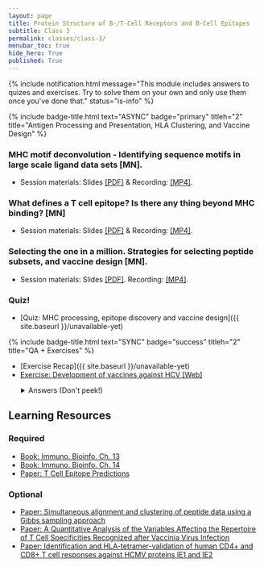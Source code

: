 ```yaml
---
layout: page
title: Protein Structure of B-/T-Cell Receptors and B-Cell Epitopes
subtitle: Class 3
permalink: classes/class-3/
menubar_toc: true
hide_hero: True
published: True
---
```


{% include notification.html message="This module includes answers to quizes and exercises. Try to solve them on your own and only use them once you've done that." status="is-info" %}

{% include badge-title.html text="ASYNC" badge="primary" titleh="2" title="Antigen Processing and Presentation, HLA Clustering, and Vaccine Design" %}

### MHC motif deconvolution - Identifying sequence motifs in large scale ligand data sets [MN]. 

- Session materials: Slides [[PDF]](http://www.cbs.dtu.dk/courses/27685.imm/presentations/MHCMotifDecon_2021.pdf) & Recording: [[MP4]](http://www.cbs.dtu.dk/courses/27685.imm/recordings/MHCMotifDecon_2021.mp4).

### What defines a T cell epitope? Is there any thing beyond MHC binding? [MN] 

- Session materials: Slides [[PDF]](http://www.cbs.dtu.dk/courses/27685.imm/presentations/Processing_Tcell_2018.pdf) & Recording: [[MP4]](http://www.cbs.dtu.dk/courses/27685.imm/recordings/Processing_Tcell_2018.mp4).

### Selecting the one in a million. Strategies for selecting peptide subsets, and vaccine design [MN]. 

- Session materials: Slides [[PDF]](http://www.cbs.dtu.dk/courses/27685.imm/presentations/Vaccine_design_2019.pdf). Recording: [[MP4]](http://www.cbs.dtu.dk/courses/27685.imm/recordings/Vaccine_design_2019.mp4).

### Quiz!

- [Quiz: MHC processing, epitope discovery and vaccine design]({{ site.baseurl }}/unavailable-yet)

{% include badge-title.html text="SYNC" badge="success" titleh="2" title="QA + Exercises" %}

- [Exercise Recap]({{ site.baseurl }}/unavailable-yet)
- [Exercise: Development of vaccines against HCV [Web]](http://www.cbs.dtu.dk/courses/27685.imm/exercise_HCVVaccine/exercise_HCVVaccine_2021.php)

<details style="padding-left:25px">

  <summary markdown="span">
    Answers (Don't peek!)
  </summary>

  - [Anwsers: Prediction of MHC:peptide binding using PSSM and ANN [Web]](http://www.cbs.dtu.dk/courses/27685.imm/exercise_HCVVaccine/exercise_HCVVaccine_2021_ans.php){:target="_blank"}
  
</details>



 
## Learning Resources

### Required

- [Book: Immuno. Bioinfo. Ch. 13](https://teaching.healthtech.dtu.dk/22145/images/a/aa/Lund_et_al_immunological_bioinformatics_2005_chapter_13.pdf)
- [Book: Immuno. Bioinfo. Ch. 14](https://teaching.healthtech.dtu.dk/22145/images/b/ba/Lund_et_al_immunological_bioinformatics_2005_chapter_14.pdf)
- [Paper: T Cell Epitope Predictions](https://www.annualreviews.org/doi/10.1146/annurev-immunol-082119-124838)

### Optional

- [Paper: Simultaneous alignment and clustering of peptide data using a Gibbs sampling approach](https://www.ncbi.nlm.nih.gov/pubmed/23097419)
- [Paper: A Quantitative Analysis of the Variables Affecting the Repertoire of T Cell Specificities Recognized after Vaccinia Virus Infection](http://www.jimmunol.org/content/178/12/7890.long)
- [Paper: Identification and HLA-tetramer-validation of human CD4+ and CD8+ T cell responses against HCMV proteins IE1 and IE2](https://www.ncbi.nlm.nih.gov/pubmed/24760079)